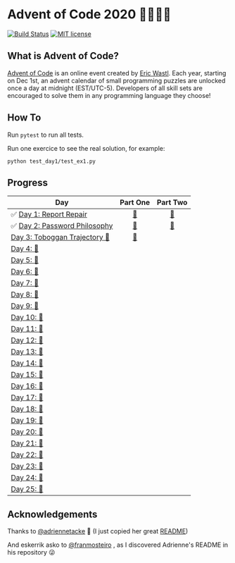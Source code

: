 # Advent of Code 2020 🎄👨‍💻🎄

[![Build Status](https://github.com/anxodio/aoc2020/workflows/build/badge.svg)](https://github.com/anxodio/aoc2020/actions)
[![MIT license](https://img.shields.io/badge/License-MIT-blue.svg)](https://opensource.org/licenses/MIT)

## What is Advent of Code?

[Advent of Code](http://adventofcode.com) is an online event created by [Eric Wastl](https://twitter.com/ericwastl). Each year, starting on Dec 1st, an advent calendar of small programming puzzles are unlocked once a day at midnight (EST/UTC-5). Developers of all skill sets are encouraged to solve them in any programming language they choose!

## How To

Run `pytest` to run all tests.

Run one exercice to see the real solution, for example:

```
python test_day1/test_ex1.py
```

## Progress

| Day                                                                                                   |                                 Part One                                 |                                 Part Two                                 |
| ----------------------------------------------------------------------------------------------------- | :----------------------------------------------------------------------: | :----------------------------------------------------------------------: |
| ✅ [Day 1: Report Repair](https://github.com/anxodio/aoc2020/tree/main/test_day1/exercise.txt)        | [🌟](https://github.com/anxodio/aoc2020/tree/main/test_day1/test_ex1.py) | [🌟](https://github.com/anxodio/aoc2020/tree/main/test_day1/test_ex2.py) |
| ✅ [Day 2: Password Philosophy](https://github.com/anxodio/aoc2020/tree/main/test_day2/exercise.txt)  | [🌟](https://github.com/anxodio/aoc2020/tree/main/test_day2/test_ex3.py) | [🌟](https://github.com/anxodio/aoc2020/tree/main/test_day2/test_ex4.py) |
| [Day 3: Toboggan Trajectory 🚧 ](https://github.com/anxodio/aoc2020/tree/main/test_day3/exercise.txt) | [🌟](https://github.com/anxodio/aoc2020/tree/main/test_day3/test_ex5.py) |                                                                          |
| [Day 4: 🚧 ]()                                                                                        |                                                                          |                                                                          |
| [Day 5: 🚧 ]()                                                                                        |                                                                          |                                                                          |
| [Day 6: 🚧 ]()                                                                                        |                                                                          |                                                                          |
| [Day 7: 🚧 ]()                                                                                        |                                                                          |                                                                          |
| [Day 8: 🚧 ]()                                                                                        |                                                                          |                                                                          |
| [Day 9: 🚧 ]()                                                                                        |                                                                          |                                                                          |
| [Day 10: 🚧 ]()                                                                                       |                                                                          |                                                                          |
| [Day 11: 🚧 ]()                                                                                       |                                                                          |                                                                          |
| [Day 12: 🚧 ]()                                                                                       |                                                                          |                                                                          |
| [Day 13: 🚧 ]()                                                                                       |                                                                          |                                                                          |
| [Day 14: 🚧 ]()                                                                                       |                                                                          |                                                                          |
| [Day 15: 🚧 ]()                                                                                       |                                                                          |                                                                          |
| [Day 16: 🚧 ]()                                                                                       |                                                                          |                                                                          |
| [Day 17: 🚧 ]()                                                                                       |                                                                          |                                                                          |
| [Day 18: 🚧 ]()                                                                                       |                                                                          |                                                                          |
| [Day 19: 🚧 ]()                                                                                       |                                                                          |                                                                          |
| [Day 20: 🚧 ]()                                                                                       |                                                                          |                                                                          |
| [Day 21: 🚧 ]()                                                                                       |                                                                          |                                                                          |
| [Day 22: 🚧 ]()                                                                                       |                                                                          |                                                                          |
| [Day 23: 🚧 ]()                                                                                       |                                                                          |                                                                          |
| [Day 24: 🚧 ]()                                                                                       |                                                                          |                                                                          |
| [Day 25: 🚧 ]()                                                                                       |                                                                          |                                                                          |

## Acknowledgements

Thanks to [@adriennetacke](https://github.com/adriennetacke) 🙌 (I just copied her great [README](https://github.com/adriennetacke/advent-of-code-2020/))

And eskerrik asko to [@franmosteiro](https://github.com/franmosteiro) , as I discovered Adrienne's README in his repository 😜
